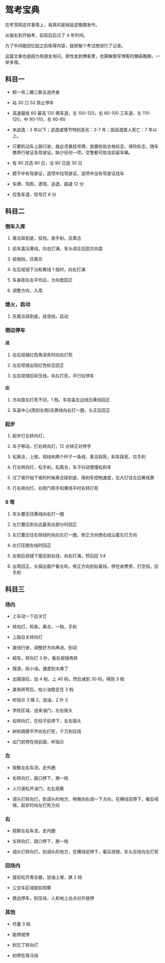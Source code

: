 # 驾考宝典


在考驾照这件事情上，我真的是拖延症晚期发作。

从报名到开始考，前前后后过了 4 年时间。

为了中间能回忆起之前练得内容，就把每个考试想进行了记录。

<!--more-->

这篇文章也是因为有朋友询问，索性发到博客里，也算解救写博客的懒癌晚期，一举多得。

## 科目一

-   假一吊二撤三醉五逃终身

-   站 30 口 50 禁止停车

-   高速最低 60 最高 120 两车道，左 100-120，右 60-100 三车道，左 110-120，中 90-110，右 60-80

-   未逃逸：3 年以下；逃逸或情节特别恶劣：3-7 年；因逃逸致人死亡：7 年以上。

-   只要机动车上路行驶，就必须悬挂号牌，放置检验合格标志、保险标志，随车携带行驶证及驾驶证。缺少任何一项，交警都可依法扣留车辆。

-   有 90 日选 90 日，没 90 日选 30 日

-   题干中有驾驶证，选项中找驾驶证，选项中没有驾驶证找车

-   车牌，驾照，酒驾，逃逸，超速 12 分

-   应急车道，信号灯 6 分

## 科目二

### 倒车入库

1. 离合踩到底，挂挡，放手刹，压离合

2. 前车盖压黄线，向右打满，车头调正后回方向盘

3. 挂倒挡，压离合

4. 左后视镜下沿和黄线 1 指时，向右打满

5. 车身距左右平均后，方向盘回正

6. 调整方向，入库

### 熄火，启动

1. 先离合踩到底，挂空挡，启动

### 侧边停车

#### 进

1. 右后视镜红色角消失时向右打死

2. 左后视镜出现红色标志回正

3. 左后视镜后轮压线，向左打死，平行后停车

#### 出

1. 方向盘左打死不动，1 档，车前盖左边线压黄线回正

2. 车盖中心(雨刮左侧)压黄线向右打一圈，头正后回正

### 起步

1. 起步打左转向灯，

2. 车子移动，打右转向灯，12 点钟正对停字

3. 松离合，上坡，视线和两个杆子一条线，离合踩死，刹车踩死，拉手刹

4. 打左转向灯，松手刹，松离合，车子抖动慢慢松刹车

5. 过了坡开始下坡的时候离合踩到底，用刹车控制速度，左大灯往左边黄线靠

6. 打右转向灯，右侧门把手和黄线平时右转打死

### S 弯

1. 车头要压住黄线向右打一圈

2. 左灯要压到左边最突出部分时回正

3. 左灯要压住右侧线时向向左打一圈，修正方向使右线沿着左灯方向

4. 左灯压倒左线时回正

5. 右侧后视镜下面压到右线，向右打满，然后回 1/4

6. 出弯回正，头探出窗户看左轮，修正方向到贴着线，停在收费旁，打空挡，拉手刹

## 科目三

### 场内

-   上车动一下远关灯

-   转向灯，鸣笛，离合，一档，手刹

-   上路后关转向灯

-   直线行驶，调整好方向再进，别动

-   超车，转向灯 3 秒，看后视镜再转

-   隧道，给小油，速度别太难了

-   出隧道后，加 4 档，上 40 码，然后减到 30 码，降到 3 档

-   直角转弯后，给小油稳定在 3 档

-   听指示 3 降 2，加油，2 升 3

-   学校区域，送来油门，左右摇头

-   右转向灯，在柱子前停下，左右摇头

-   树和肩膀平齐向右打死，千万别压线

-   出门前停在线前面，听指示

### 左

-   观察左右车流，走外圈

-   右转向灯，路口停下，换一档

-   人行道松开油门，左右观察

-   调头打转向灯，到调头的地方，稍微向右调一下方向，在横线前停下，看后视镜，起步时向左打死方向

### 右

-   观察左右车流，走内圈

-   左转向灯，路口停下，换一档

-   调头打转向灯，到调头的地方，在横线前停下，看后视镜，车头压线向左打死

### 回场内

-   提前松开离合器，加油上坡，换 2 档

-   公交车区域提前观察

-   靠边停车，别压线，人和地上白点对齐就停

### 其他

-   尽量 3 档

-   能停就停

-   别忘了转向灯

-   别停在斑马线

